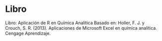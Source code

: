 # Libro
Libro: Aplicación de R en Química Analítica
Basado en:
Holler, F. J. y Crouch, S. R. (2013). Aplicaciones de Microsoft Excel en química analítica. Cengage Aprendizaje.
